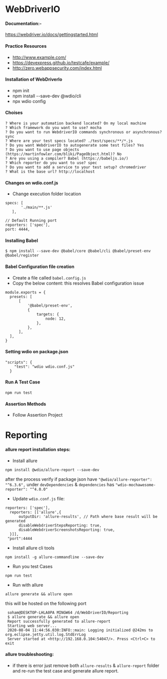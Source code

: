 # WebDriverIO
#### Documentation:-
https://webdriver.io/docs/gettingstarted.html

#### Practice Resources
  - http://www.example.com/
  - https://devexpress.github.io/testcafe/example/
  - http://zero.webappsecurity.com/index.html

#### Installation of WebDriverIo
  - npm init
  - npm install --save-dev @wdio/cli
  - npx wdio config
#### Choises
```
? Where is your automation backend located? On my local machine
? Which framework do you want to use? mocha
? Do you want to run WebdriverIO commands synchronous or asynchronous? sync
? Where are your test specs located? ./test/specs/**/*.js
? Do you want WebdriverIO to autogenerate some test files? Yes
? Do you want to use page objects (https://martinfowler.com/bliki/PageObject.html)? No
? Are you using a compiler? Babel (https://babeljs.io/)
? Which reporter do you want to use? spec
? Do you want to add a service to your test setup? chromedriver
? What is the base url? http://localhost
```
#### Changes on wdio.conf.js
 - Change execution folder location
 ```
 specs: [
        './main/**.js'
    ],
 ```
 ```
 // Default Running port
 reporters: ['spec'],
 port: 4444,
 ```
#### Installing Babel
```
$ npm install --save-dev @babel/core @babel/cli @babel/preset-env @babel/register
```
#### Babel Configuration file creation
  - Create a file called ```babel.config.js```
  - Copy the below content: this resolves Babel configuration issue
  ```
  module.exports = {
    presets: [
        [
            '@babel/preset-env',
            {
                targets: {
                    node: 12,
                },
            },
        ],
    ],
  }
  ```
#### Setting wdio on package.json 
```
"scripts": {
    "test": "wdio wdio.conf.js"
  }
```
#### Run A Test Case
```
npm run test
```

#### Assertion Methods
  - Follow Assertion Project
  
# Reporting
#### allure report installation steps:
  - Install allure
  ```
  npm install @wdio/allure-report --save-dev
  ```
  after the process verify if package json have ```"@wdio/allure-reporter": "^6.3.6",``` under ```devDependencies``` & ```dependencies``` has ```"wdio-mochawesome-reporter": "^4.0.0"```
  - Update ```wdio.conf.js``` file:
  ```
  reporters: ['spec'],
    reporters: [['allure',{
        outputDir: 'allure-results', // Path where base result will be generated
        disableWebdriverStepsReporting: true,
        disableWebdriverScreenshotsReporting: true,
    }]],
   "port":4444
   ```
   - Install allure cli tools
   ```
   npm install -g allure-commandline --save-dev
   ```
   - Run you test Cases
   ```
   npm run test
   ```
   - Run with allure
   ```
   allure generate && allure open
   ```
   this will be hosted on the following port
   ```
    soham@DESKTOP-LHLA0PA MINGW64 /d/WebDriverIO/Reporting
    $ allure generate && allure open
    Report successfully generated to allure-report
    Starting web server...
    2020-08-04 11:44:56.030:INFO::main: Logging initialized @242ms to org.eclipse.jetty.util.log.StdErrLog
    Server started at <http://192.168.0.104:54047/>. Press <Ctrl+C> to exit
   ```
 #### allure troubleshooting:
  - if there is error just remove both ```allure-results``` & ```allure-report``` folder and re-run the test case and generate allure report.


  
